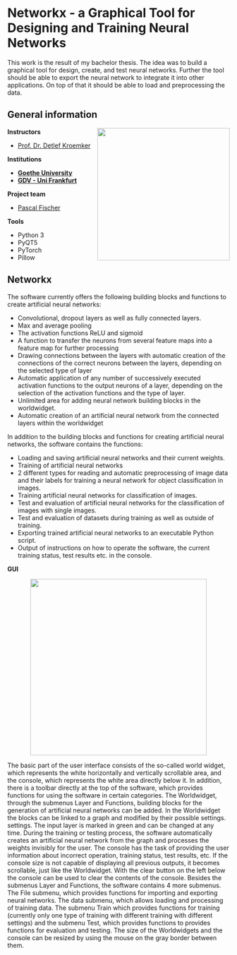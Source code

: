 # Networkx - a Graphical Tool for Designing and Training Neural Networks
This work is the result of my bachelor thesis. The idea was to build a graphical tool for design, create, and test neural networks. Further the tool should be able to export the neural network to integrate it into other applications. On top of that it should be able to load and preprocessing the data.


## General information
<img align="right" width="300" height="" src="https://upload.wikimedia.org/wikipedia/commons/1/1e/Logo-Goethe-University-Frankfurt-am-Main.svg">

**Instructors**
* [Prof. Dr. Detlef Kroemker](https://www.studiumdigitale.uni-frankfurt.de/75926978/Prof__Dr__Detlef_Kr%C3%B6mker__Pensioniert_seit_01_04_2020)

**Institutions**
* **[Goethe University](http://www.informatik.uni-frankfurt.de/index.php/en/)**
* **[GDV - Uni Frankfurt](https://www.gdv.informatik.uni-frankfurt.de/)**

**Project team**
* [Pascal Fischer](https://github.com/Psarpei/)

**Tools**
* Python 3
* PyQT5
* PyTorch
* Pillow

## Networkx
The software currently offers the following building blocks and functions to create artificial neural networks:

* Convolutional, dropout layers as well as fully connected layers.
* Max and average pooling
* The activation functions ReLU and sigmoid
* A function to transfer the neurons from several feature maps into a feature map for further processing
* Drawing connections between the layers with automatic creation of the connections of the correct neurons between the layers, depending on the selected type of layer
* Automatic application of any number of successively executed activation functions to the output neurons of a layer, depending on the selection of the activation functions and the type of layer.
* Unlimited area for adding neural network building blocks in the worldwidget.
* Automatic creation of an artificial neural network from the connected layers within the worldwidget

In addition to the building blocks and functions for creating artificial neural networks, the software contains the functions:

* Loading and saving artificial neural networks and their current weights.
* Training of artificial neural networks
* 2 different types for reading and automatic preprocessing of image data and their labels for training a neural network for object classification in images.
* Training artificial neural networks for classification of images.
* Test and evaluation of artificial neural networks for the classification of images with single images.
* Test and evaluation of datasets during training as well as outside of training.
* Exporting trained artificial neural networks to an executable Python script.
* Output of instructions on how to operate the software, the current training status, test results etc. in the console.

**GUI**

<p align="center">                                                                                                                    
    <img align="top" width="400" height="" src="https://upload.wikimedia.org/wikipedia/commons/3/3e/Networkx1.jpg">
</p>

The basic part of the user interface consists of the so-called world widget, which represents the white horizontally and vertically scrollable area, and the console, which represents the white area directly below it. In addition, there is a toolbar directly at the top of the software, which provides functions for using the software in certain categories. The Worldwidget, through the submenus Layer and Functions, building blocks for the generation of artificial neural networks can be added. In the Worldwidget the
blocks can be linked to a graph and modified by their possible settings. settings. The input layer is marked in green and can be changed at any time. During the training or testing process, the software automatically creates an artificial neural network from the graph and processes the weights invisibly for the user. The console has the task of providing the user information about incorrect operation, training status, test results, etc. If the console size is not capable of displaying all previous outputs, it becomes scrollable, just like the Worldwidget. With the clear button on the left below the console can be used to clear the contents of the console. Besides the submenus
Layer and Functions, the software contains 4 more submenus. The File submenu, which provides functions for importing and exporting neural networks. The data submenu, which allows loading and processing of training data. The submenu Train which provides functions for training (currently only one type of training with different
training with different settings) and the submenu Test, which provides functions to provides functions for evaluation and testing. The size of the Worldwidgets and the
console can be resized by using the mouse on the gray border between them.

